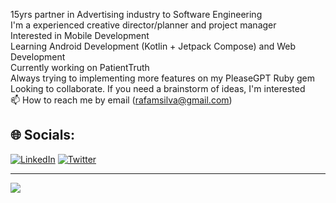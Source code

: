 
15yrs partner in Advertising industry to Software Engineering
<br> I'm a experienced creative director/planner and project manager
<br> Interested in Mobile Development
<br> Learning Android Development (Kotlin + Jetpack Compose) and Web Development
<br> Currently working on PatientTruth 
<br> Always trying to implementing more features on my PleaseGPT Ruby gem
<br> Looking to collaborate. If you need a brainstorm of ideas, I'm interested
<br> 📫 How to reach me by email (rafamsilva@gmail.com)

## 🌐 Socials:
[![LinkedIn](https://img.shields.io/badge/LinkedIn-%230077B5.svg?logo=linkedin&logoColor=white)](https://linkedin.com/in/rafamsilva) 
[![Twitter](https://img.shields.io/badge/Twitter-%231DA1F2.svg?logo=Twitter&logoColor=white)](https://twitter.com/rafamsilva) 

---
[![](https://visitcount.itsvg.in/api?id=rafaover&icon=5&color=6)](https://visitcount.itsvg.in)

<!-- Proudly created with GPRM ( https://gprm.itsvg.in ) -->
